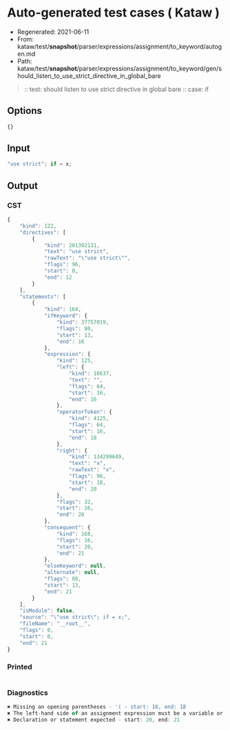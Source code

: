 # Auto-generated test cases ( Kataw )
- Regenerated: 2021-06-11
- From: kataw/test/__snapshot__/parser/expressions/assignment/to_keyword/autogen.md
- Path: kataw/test/__snapshot__/parser/expressions/assignment/to_keyword/gen/should_listen_to_use_strict_directive_in_global_bare
> :: test: should listen to use strict directive in global bare
> :: case: if
## Options

`````js
{}
`````
## Input

`````js
"use strict"; if = x;
`````
## Output

### CST

```javascript
{
    "kind": 122,
    "directives": [
        {
            "kind": 201392131,
            "text": "use strict",
            "rawText": "\"use strict\"",
            "flags": 96,
            "start": 0,
            "end": 12
        }
    ],
    "statements": [
        {
            "kind": 164,
            "ifKeyword": {
                "kind": 37757019,
                "flags": 80,
                "start": 13,
                "end": 16
            },
            "expression": {
                "kind": 125,
                "left": {
                    "kind": 16637,
                    "text": "",
                    "flags": 64,
                    "start": 16,
                    "end": 16
                },
                "operatorToken": {
                    "kind": 4125,
                    "flags": 64,
                    "start": 16,
                    "end": 18
                },
                "right": {
                    "kind": 134299649,
                    "text": "x",
                    "rawText": "x",
                    "flags": 96,
                    "start": 18,
                    "end": 20
                },
                "flags": 32,
                "start": 16,
                "end": 20
            },
            "consequent": {
                "kind": 168,
                "flags": 16,
                "start": 20,
                "end": 21
            },
            "elseKeyword": null,
            "alternate": null,
            "flags": 80,
            "start": 13,
            "end": 21
        }
    ],
    "isModule": false,
    "source": "\"use strict\"; if = x;",
    "fileName": "__root__",
    "flags": 0,
    "start": 0,
    "end": 21
}
```

### Printed

```javascript

```

### Diagnostics

```javascript
✖ Missing an opening parentheses - '( - start: 16, end: 18
✖ The left-hand side of an assignment expression must be a variable or a property access - start: 16, end: 18
✖ Declaration or statement expected - start: 20, end: 21

```

